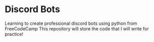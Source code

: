 # Discord Bots

Learning to create professional discord bots using python from FreeCodeCamp
This repository will store the code that I will write for practice!